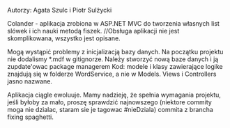 Autorzy: Agata Szulc i Piotr Sulżycki

Colander - aplikacja zrobiona w ASP.NET MVC do tworzenia własnych list slówek i ich nauki metodą fiszek. //Obsługa aplikacji nie jest skomplikowana, wszystko jest opisane.


Mogą wystąpić problemy z inicjalizacją bazy danych. Na początku projektu nie dodalismy *.mdf w gitignorze. Należy stworzyć nową baze danych i ją zupdate'owac package managerem
Kod: modele i klasy zawierające logike znajdują się w folderze WordService, a nie w Models. Views i Controllers jasno nazwane.

Aplikacja ciągle ewoluuje. Mamy nadzieję, że spełnia wymagania projektu, jeśli byłoby za mało, 
proszę sprawdzić najnowszego (niektore commity moga nie dzialac, staram sie je tagowac #nieDziala) commita z brancha fixing spaghetti.